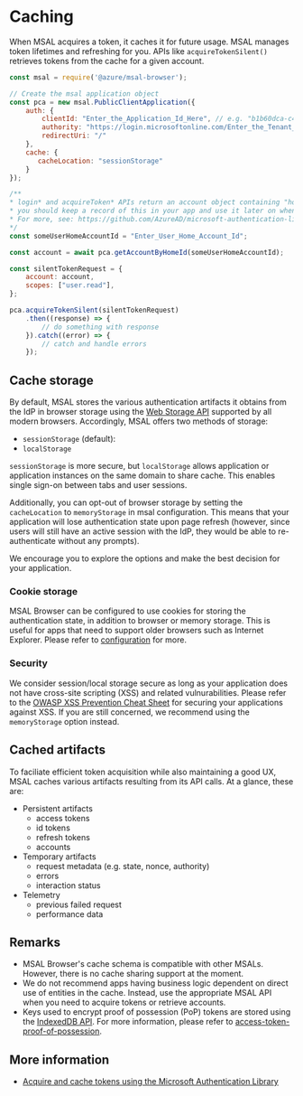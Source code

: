 # Caching

When MSAL acquires a token, it caches it for future usage. MSAL manages token lifetimes and refreshing for you. APIs like `acquireTokenSilent()` retrieves tokens from the cache for a given account.

```javascript
const msal = require('@azure/msal-browser');

// Create the msal application object
const pca = new msal.PublicClientApplication({
    auth: {
        clientId: "Enter_the_Application_Id_Here", // e.g. "b1b60dca-c49d-496e-9851-xxxxxxxxxxxx" (guid)
        authority: "https://login.microsoftonline.com/Enter_the_Tenant_Info_Here", // e.g. "common" or your tenantId (guid),
        redirectUri: "/"
    },
    cache: {
       cacheLocation: "sessionStorage"
    }
});

/**
* login* and acquireToken* APIs return an account object containing "homeAccountId"
* you should keep a record of this in your app and use it later on when calling acquireTokenSilent
* For more, see: https://github.com/AzureAD/microsoft-authentication-library-for-js/blob/dev/lib/msal-browser/docs/accounts.md
*/
const someUserHomeAccountId = "Enter_User_Home_Account_Id";

const account = await pca.getAccountByHomeId(someUserHomeAccountId);

const silentTokenRequest = {
    account: account,
    scopes: ["user.read"],
};

pca.acquireTokenSilent(silentTokenRequest)
    .then((response) => {
        // do something with response
    }).catch((error) => {
        // catch and handle errors
    });
```

## Cache storage

By default, MSAL stores the various authentication artifacts it obtains from the IdP in browser storage using the [Web Storage API](https://developer.mozilla.org/docs/Web/API/Web_Storage_API) supported by all modern browsers. Accordingly, MSAL offers two methods of storage:

- `sessionStorage` (default):
- `localStorage`

`sessionStorage` is more secure, but `localStorage` allows application or application instances on the same domain to share cache. This enables single sign-on between tabs and user sessions.

Additionally, you can opt-out of browser storage by setting the `cacheLocation` to `memoryStorage` in msal configuration. This means that your application will lose authentication state upon page refresh (however, since users will still have an active session with the IdP, they would be able to re-authenticate without any prompts).

We encourage you to explore the options and make the best decision for your application.

### Cookie storage

MSAL Browser can be configured to use cookies for storing the authentication state, in addition to browser or memory storage. This is useful for apps that need to support older browsers such as Internet Explorer. Please refer to [configuration](./configuration.md#cache-config-options) for more.

### Security

We consider session/local storage secure as long as your application does not have cross-site scripting (XSS) and related vulnurabilities. Please refer to the [OWASP XSS Prevention Cheat Sheet](https://cheatsheetseries.owasp.org/cheatsheets/Cross_Site_Scripting_Prevention_Cheat_Sheet.html) for securing your applications against XSS. If you are still concerned, we recommend using the `memoryStorage` option instead.

## Cached artifacts

To faciliate efficient token acquisition while also maintaining a good UX, MSAL caches various artifacts resulting from its API calls. At a glance, these are:

- Persistent artifacts 
    - access tokens
    - id tokens
    - refresh tokens
    - accounts
- Temporary artifacts
    - request metadata (e.g. state, nonce, authority)
    - errors
    - interaction status
- Telemetry
    - previous failed request 
    - performance data

## Remarks

- MSAL Browser's cache schema is compatible with other MSALs. However, there is no cache sharing support at the moment. 
- We do not recommend apps having business logic dependent on direct use of entities in the cache. Instead, use the appropriate MSAL API when you need to acquire tokens or retrieve accounts.
- Keys used to encrypt proof of possession (PoP) tokens are stored using the [IndexedDB API](https://developer.mozilla.org/docs/Web/API/IndexedDB_API). For more information, please refer to [access-token-proof-of-possession](./access-token-proof-of-possession.md#pop-key-management).

## More information

- [Acquire and cache tokens using the Microsoft Authentication Library](https://docs.microsoft.com/azure/active-directory/develop/msal-acquire-cache-tokens)